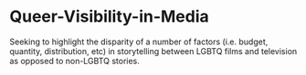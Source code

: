 # Queer-Visibility-in-Media
Seeking to highlight the disparity of a number of factors (i.e. budget, quantity, distribution, etc) in storytelling between LGBTQ films and television as opposed to non-LGBTQ stories.
